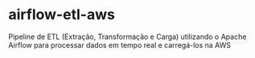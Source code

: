 # airflow-etl-aws
Pipeline de ETL (Extração, Transformação  e Carga) utilizando o Apache Airflow para processar dados em tempo real e carregá-los na AWS

